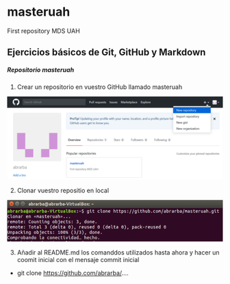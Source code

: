 # masteruah
First repository MDS UAH
## Ejercicios básicos de Git, GitHub y Markdown
##### Repositorio masteruah
1) Crear un repositorio en vuestro GitHub llamado masteruah
<!---
Opción 1
Llamada a una imágen mediante referencia relativa al directorio del repositorio donde está guardada
-->

![CreaciónRepositorio](assets/NewRepository.PNG)


2) Clonar vuestro repositio en local
<!---
Opción 2
-->

<img alt="Clonación_Repositorio" src="assets/CloneRepository.PNG">

3) Añadir al README.md los comanddos utilizados hasta ahora y hacer un coomit inicial con el mensaje commit inicial

* git clone https://github.com/abrarba/....

